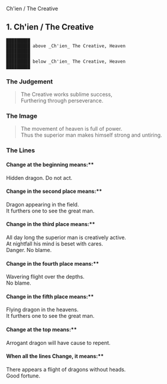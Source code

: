 Ch'ien / The Creative
## 1. Ch'ien / The Creative
    █████████
    █████████ above _Ch'ien_ The Creative, Heaven  
    █████████
    █████████
    █████████ below _Ch'ien_ The Creative, Heaven  
    █████████
### The Judgement
> The Creative works sublime success,  
 Furthering through perseverance.
### The Image
> The movement of heaven is full of power.  
 Thus the superior man makes himself strong and untiring.
### The Lines

#### Change at the beginning means:**  
 Hidden dragon. Do not act.
#### Change in the second place means:**  
 Dragon appearing in the field.  
 It furthers one to see the great man.
#### Change in the third place means:**  
 All day long the superior man is creatively active.  
 At nightfall his mind is beset with cares.  
 Danger. No blame.
#### Change in the fourth place means:**  
 Wavering flight over the depths.  
 No blame.
#### Change in the fifth place means:**  
 Flying dragon in the heavens.  
 It furthers one to see the great man.
#### Change at the top means:**  
 Arrogant dragon will have cause to repent.
#### When all the lines Change, it means:**  
 There appears a flight of dragons without heads.  
 Good fortune.



